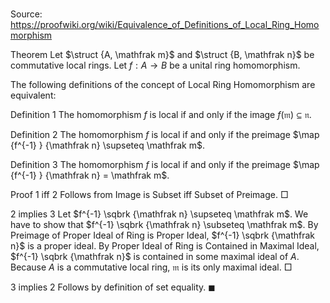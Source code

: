 # 

Source: https://proofwiki.org/wiki/Equivalence_of_Definitions_of_Local_Ring_Homomorphism



Theorem
Let $\struct {A, \mathfrak m}$ and $\struct {B, \mathfrak n}$ be commutative local rings.
Let $f : A \to B$ be a unital ring homomorphism.

The following definitions of the concept of Local Ring Homomorphism are equivalent:


Definition 1
The homomorphism $f$ is local if and only if the image $f(\mathfrak m) \subseteq \mathfrak n$.


Definition 2
The homomorphism $f$ is local if and only if the preimage $\map {f^{-1} } {\mathfrak n} \supseteq \mathfrak m$.


Definition 3
The homomorphism $f$ is local if and only if the preimage $\map {f^{-1} } {\mathfrak n} = \mathfrak m$.


Proof
1 iff 2
Follows from Image is Subset iff Subset of Preimage.
$\Box$


2 implies 3
Let $f^{-1} \sqbrk {\mathfrak n} \supseteq \mathfrak m$.
We have to show that $f^{-1} \sqbrk {\mathfrak n} \subseteq \mathfrak m$.
By Preimage of Proper Ideal of Ring is Proper Ideal, $f^{-1} \sqbrk {\mathfrak n}$ is a proper ideal.
By Proper Ideal of Ring is Contained in Maximal Ideal, $f^{-1} \sqbrk {\mathfrak n}$ is contained in some maximal ideal of $A$.
Because $A$ is a commutative local ring, $\mathfrak m$ is its only maximal ideal.
$\Box$


3 implies 2
Follows by definition of set equality.
$\blacksquare$





